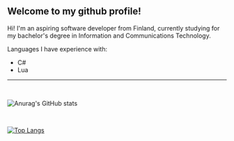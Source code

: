 <h2> Welcome to my github profile! </H2>

Hi! I'm an aspiring software developer from Finland, currently studying for my bachelor's degree in Information and Communications Technology. 

Languages I have experience with:
- C#
- Lua

<hr>
<br>

![Anurag's GitHub stats](https://github-readme-stats.vercel.app/api?username=sp00n3xjr&show_icons=true&theme=dark)

<br>

[![Top Langs](https://github-readme-stats.vercel.app/api/top-langs/?username=sp00n3xjr&layout=compact)](https://github.com/anuraghazra/github-readme-stats)
